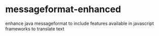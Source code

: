 # messageformat-enhanced
enhance java messageformat to include features available in javascript frameworks to translate text

